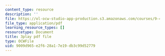 ```yaml
---
content_type: resource
description: ''
file: https://ol-ocw-studio-app-production.s3.amazonaws.com/courses/9-40-introduction-to-neural-computation-spring-2018/9009d965e2f628a17e19db3c99d52779_gt52wUN3VrQ.pdf
file_type: application/pdf
learning_resource_types: []
resourcetype: Document
title: 3play pdf file
type: OCWFile
uid: 9009d965-e2f6-28a1-7e19-db3c99d52779
---
```

